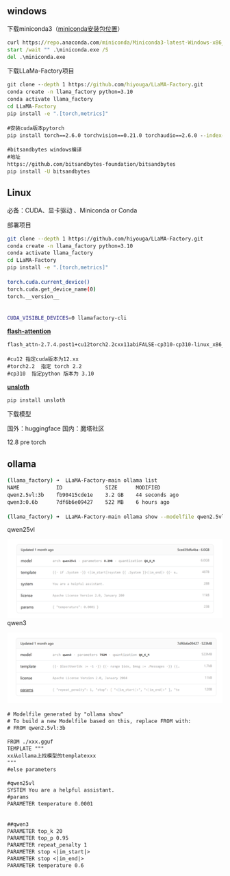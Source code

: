 



## windows



下载miniconda3（[miniconda安装包位置](https://repo.anaconda.com/miniconda/)）

```cmd
curl https://repo.anaconda.com/miniconda/Miniconda3-latest-Windows-x86_64.exe -o .\miniconda.exe
start /wait "" .\miniconda.exe /S
del .\miniconda.exe
```



下载LLaMa-Factory项目

```cmd
git clone --depth 1 https://github.com/hiyouga/LLaMA-Factory.git
conda create -n llama_factory python=3.10
conda activate llama_factory
cd LLaMA-Factory
pip install -e ".[torch,metrics]"

#安装cuda版本pytorch
pip install torch==2.6.0 torchvision==0.21.0 torchaudio==2.6.0 --index-url https://download.pytorch.org/whl/cu126

#bitsandbytes windows编译
#地址
https://github.com/bitsandbytes-foundation/bitsandbytes
pip install -U bitsandbytes


```







## Linux

必备：CUDA、显卡驱动 、Miniconda or Conda



部署项目

```sh
git clone --depth 1 https://github.com/hiyouga/LLaMA-Factory.git
conda create -n llama_factory python=3.10
conda activate llama_factory
cd LLaMA-Factory
pip install -e ".[torch,metrics]"

torch.cuda.current_device()
torch.cuda.get_device_name(0)
torch.__version__


CUDA_VISIBLE_DEVICES=0 llamafactory-cli 
```



**[flash-attention](https://github.com/Dao-AILab/flash-attention)**

```cmd
flash_attn-2.7.4.post1+cu12torch2.2cxx11abiFALSE-cp310-cp310-linux_x86_64.whl

#cu12 指定cuda版本为12.xx
#torch2.2  指定 torch 2.2
#cp310  指定python 版本为 3.10

```



**[unsloth](https://github.com/unslothai/unsloth)**

```cmd
pip install unsloth
```


下载模型

国外：huggingface
国内：魔塔社区





12.8 pre torch





## ollama

```sh
(llama_factory) ➜  LLaMA-Factory-main ollama list             
NAME            ID              SIZE      MODIFIED       
qwen2.5vl:3b    fb90415cde1e    3.2 GB    44 seconds ago    
qwen3:0.6b      7df6b6e09427    522 MB    6 hours ago 

(llama_factory) ➜  LLaMA-Factory-main ollama show --modelfile qwen2.5vl:3b 
```

qwen25vl

![image-20250702203506466](LLaMa-Factory.assets/image-20250702203506466.png)
qwen3

![image-20250702203654988](LLaMa-Factory.assets/image-20250702203654988.png)

```modelfile
# Modelfile generated by "ollama show"
# To build a new Modelfile based on this, replace FROM with:
# FROM qwen2.5vl:3b

FROM ./xxx.gguf
TEMPLATE """
xx从ollama上找模型的templatexxx
"""
#else parameters

#qwen25vl
SYSTEM You are a helpful assistant.
#params
PARAMETER temperature 0.0001


##qwen3
PARAMETER top_k 20
PARAMETER top_p 0.95
PARAMETER repeat_penalty 1
PARAMETER stop <|im_start|>
PARAMETER stop <|im_end|>
PARAMETER temperature 0.6

```

